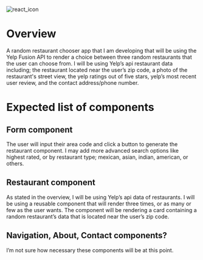 ![react_icon](https://img.shields.io/badge/Made%20With-ReactNative-red)
# Overview
A random restaurant chooser app that I am developing that will be using the Yelp Fusion API to render a choice between three random restaurants that the user can choose from. I will be using Yelp’s api restaurant data including; the restaurant located near the user’s zip code, a photo of the restaurant's street view, the yelp ratings out of five stars, yelp’s most recent user review, and the contact address/phone number.
# Expected list of components
## Form component
The user will input their area code and click a button to generate the restaurant component. I may add more advanced search options like highest rated, or by restaurant type; mexican, asian, indian, american, or others.
## Restaurant component
As stated in the overview, I will be using Yelp’s api data of restaurants. I will be using a reusable component  that will render three times, or as many or few as the user wants. The component will be rendering a card containing a random restaurant’s data that is located near the user’s zip code.
## Navigation, About, Contact components?
I’m not sure how necessary these components will be at this point.
